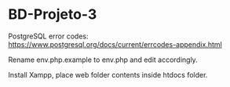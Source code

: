 # BD-Projeto-3

PostgreSQL error codes:
https://www.postgresql.org/docs/current/errcodes-appendix.html

Rename env.php.example to env.php and edit accordingly.

Install Xampp, place web folder contents inside htdocs folder.